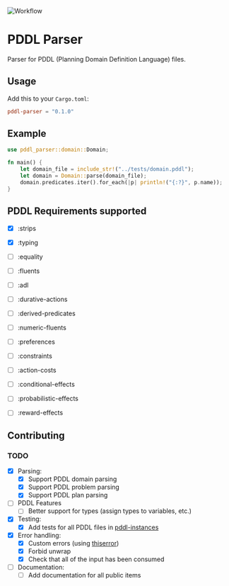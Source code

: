 ![Workflow](https://github.com/mrrobb/pddl-parser/actions/workflows/main.yml/badge.svg)

# PDDL Parser

Parser for PDDL (Planning Domain Definition Language) files.

## Usage

Add this to your `Cargo.toml`:

```toml
pddl-parser = "0.1.0"
```

## Example

```rust
use pddl_parser::domain::Domain;

fn main() {
    let domain_file = include_str!("../tests/domain.pddl");
    let domain = Domain::parse(domain_file);
    domain.predicates.iter().for_each(|p| println!("{:?}", p.name));
}
```

## PDDL Requirements supported

- [x] :strips
- [x] :typing
- [ ] :equality
- [ ] :fluents
- [ ] :adl
- [ ] :durative-actions
- [ ] :derived-predicates
- [ ] :numeric-fluents
- [ ] :preferences
- [ ] :constraints
- [ ] :action-costs
- [ ] :conditional-effects
- [ ] :probabilistic-effects
- [ ] :reward-effects


## Contributing

### TODO

- [x] Parsing:
  - [x] Support PDDL domain parsing
  - [x] Support PDDL problem parsing
  - [x] Support PDDL plan parsing

- [ ] PDDL Features
  - [ ] Better support for types (assign types to variables, etc.)

- [x] Testing:
  - [x] Add tests for all PDDL files in [pddl-instances](https://github.com/potassco/pddl-instances)

- [x] Error handling:
  - [x] Custom errors (using [thiserror](https://crates.io/crates/thiserror))
  - [x] Forbid unwrap
  - [x] Check that all of the input has been consumed

- [ ] Documentation:
  - [ ] Add documentation for all public items